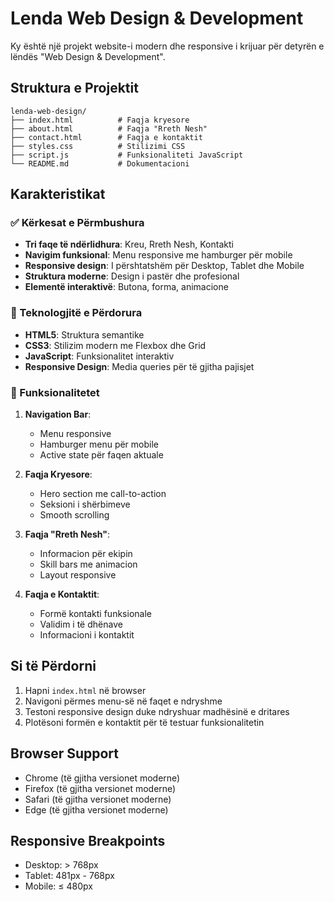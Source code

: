 # Lenda Web Design & Development

Ky është një projekt website-i modern dhe responsive i krijuar për detyrën e lëndës "Web Design & Development".

## Struktura e Projektit

```
lenda-web-design/
├── index.html          # Faqja kryesore
├── about.html          # Faqja "Rreth Nesh"
├── contact.html        # Faqja e kontaktit
├── styles.css          # Stilizimi CSS
├── script.js           # Funksionaliteti JavaScript
└── README.md           # Dokumentacioni
```

## Karakteristikat

### ✅ Kërkesat e Përmbushura

- **Tri faqe të ndërlidhura**: Kreu, Rreth Nesh, Kontakti
- **Navigim funksional**: Menu responsive me hamburger për mobile
- **Responsive design**: I përshtatshëm për Desktop, Tablet dhe Mobile
- **Struktura moderne**: Design i pastër dhe profesional
- **Elementë interaktivë**: Butona, forma, animacione

### 🎨 Teknologjitë e Përdorura

- **HTML5**: Struktura semantike
- **CSS3**: Stilizim modern me Flexbox dhe Grid
- **JavaScript**: Funksionalitet interaktiv
- **Responsive Design**: Media queries për të gjitha pajisjet

### 📱 Funksionalitetet

1. **Navigation Bar**:
   - Menu responsive
   - Hamburger menu për mobile
   - Active state për faqen aktuale

2. **Faqja Kryesore**:
   - Hero section me call-to-action
   - Seksioni i shërbimeve
   - Smooth scrolling

3. **Faqja "Rreth Nesh"**:
   - Informacion për ekipin
   - Skill bars me animacion
   - Layout responsive

4. **Faqja e Kontaktit**:
   - Formë kontakti funksionale
   - Validim i të dhënave
   - Informacioni i kontaktit

## Si të Përdorni

1. Hapni `index.html` në browser
2. Navigoni përmes menu-së në faqet e ndryshme
3. Testoni responsive design duke ndryshuar madhësinë e dritares
4. Plotësoni formën e kontaktit për të testuar funksionalitetin

## Browser Support

- Chrome (të gjitha versionet moderne)
- Firefox (të gjitha versionet moderne)
- Safari (të gjitha versionet moderne)
- Edge (të gjitha versionet moderne)

## Responsive Breakpoints

- Desktop: > 768px
- Tablet: 481px - 768px
- Mobile: ≤ 480px
